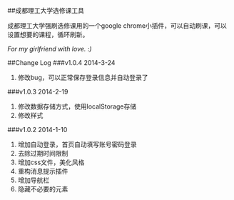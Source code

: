 ##成都理工大学选修课工具

成都理工大学强刷选修课用的一个google chrome小插件，可以自动刷课，可以设置想要的课程，循环刷新。

*For my girlfriend with love. :)*

##Change Log
###v1.0.4 2014-3-24
1. 修改bug，可以正常保存登录信息并自动登录了

###v1.0.3 2014-2-19
1. 修改数据存储方式，使用localStorage存储
2. 修改样式

###v1.0.2 2014-1-10

1. 增加自动登录，首页自动填写账号密码登录
2. 去除过期时间限制
3. 增加css文件，美化风格
4. 重构消息提示插件
5. 增加导航栏
6. 隐藏不必要的元素
